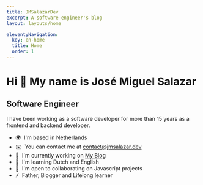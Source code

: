 ```yaml
---
title: JMSalazarDev
excerpt: A software engineer's blog
layout: layouts/home

eleventyNavigation:
  key: en-home
  title: Home
  order: 1
---
```


Hi 👋 My name is José Miguel Salazar
====================================

Software Engineer
-----------------

I have been working as a software developer for more than 15 years as a frontend and backend developer.

* 🌍  I'm based in Netherlands
* ✉️  You can contact me at [contact@jmsalazar.dev](mailto:contact@jmsalazar.dev)
* 🚀  I'm currently working on [My Blog](http://jmsalazar.dev)
* 🧠  I'm learning Dutch and English
* 🤝  I'm open to collaborating on Javascript projects
* ⚡  Father, Blogger and Lifelong learner
